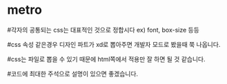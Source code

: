 # metro

#각자의 공통되는 css는 대표적인 것으로 정합시다 ex) font, box-size 등등

#css 속성 같은경우 디자인 파트가 xd로 뽑아주면 개발자 모드로 봤을때 쭉 나옵니다.

#css는 파일로 뽑을 수 있기 때문에 html쪽에서 적용만 잘 하면 될 것 같습니다.

#코드에 최대한 주석으로 설명이 있으면 좋겠습니다.
